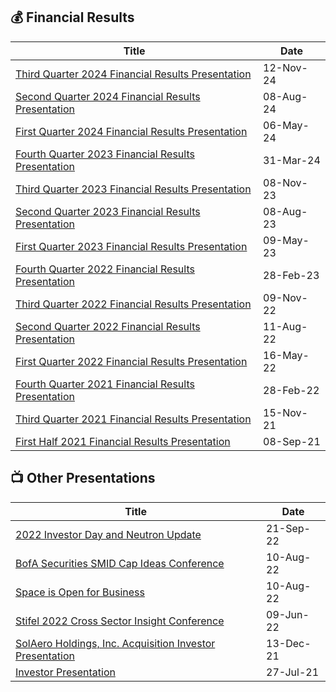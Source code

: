 
## 💰 Financial Results

| Title                                                                                                                                                                 | Date      |
| --------------------------------------------------------------------------------------------------------------------------------------------------------------------- | --------- |
| [Third Quarter 2024 Financial Results Presentation](https://s28.q4cdn.com/737637457/files/doc_financials/2024/q3/FINAL_Q3-2024-Earnings-Presentation.pdf)             | 12-Nov-24 |
| [Second Quarter 2024 Financial Results Presentation](https://s28.q4cdn.com/737637457/files/doc_financials/2024/q2/FINAL-Rocket-Lab-Q2-2024-Earnings-Presentation.pdf) | 08-Aug-24 |
| [First Quarter 2024 Financial Results Presentation](https://s28.q4cdn.com/737637457/files/doc_financials/2024/q1/FINAL_Rocket-Lab-Q1-2024-presentation.pdf)           | 06-May-24 |
| [Fourth Quarter 2023 Financial Results Presentation](https://s28.q4cdn.com/737637457/files/doc_financials/2024/q1/FINAL_Rocket-Lab-Q1-2024-presentation.pdf)          | 31-Mar-24 |
| [Third Quarter 2023 Financial Results Presentation](https://s28.q4cdn.com/737637457/files/doc_financials/2023/q3/FINAL_Rocket-Lab-Q3-2023-presentation_pdf_1.pdf)     | 08-Nov-23 |
| [Second Quarter 2023 Financial Results Presentation](https://s28.q4cdn.com/737637457/files/doc_financials/2023/q2/Rocket-Lab-Q2-2023-presentation_Final.pdf)          | 08-Aug-23 |
| [First Quarter 2023 Financial Results Presentation](https://s28.q4cdn.com/737637457/files/doc_financials/2023/q1/FINAL_Rocket-Lab-Q1-2023-presentation.pdf)           | 09-May-23 |
| [Fourth Quarter 2022 Financial Results Presentation](https://s28.q4cdn.com/737637457/files/doc_financials/2022/q4/FINAL_Rocket-Lab-Q4-2022-presentation.pdf)          | 28-Feb-23 |
| [Third Quarter 2022 Financial Results Presentation](https://s28.q4cdn.com/737637457/files/doc_financials/2022/q3/FINAL_Q3-2022-Rocket-Lab-Earnings-1.pdf)             | 09-Nov-22 |
| [Second Quarter 2022 Financial Results Presentation](https://s28.q4cdn.com/737637457/files/doc_financials/2022/q2/08/Rocket-Lab-Q2-2022-presentation.pdf)             | 11-Aug-22 |
| [First Quarter 2022 Financial Results Presentation](https://s28.q4cdn.com/737637457/files/doc_financials/2022/q1/Rocket-Lab_FINAL_Q1-2022-presentation.pdf)           | 16-May-22 |
| [Fourth Quarter 2021 Financial Results Presentation](https://s28.q4cdn.com/737637457/files/doc_financials/2021/q4/Rocket-Lab-Financial-Results-Q421-FINAL.pdf)        | 28-Feb-22 |
| [Third Quarter 2021 Financial Results Presentation](https://s28.q4cdn.com/737637457/files/doc_presentations/2021/11/Rocket-Lab-Financial-Results-Q321.pdf)            | 15-Nov-21 |
| [First Half 2021 Financial Results Presentation](https://s28.q4cdn.com/737637457/files/doc_presentations/2021/09/Rocket-Lab_1H-2021-Financial-Results_FINAL.pdf)      | 08-Sep-21 |

## 📺 Other Presentations

| Title                                                                                                                                                                                | Date      |
| ------------------------------------------------------------------------------------------------------------------------------------------------------------------------------------ | --------- |
| [2022 Investor Day and Neutron Update](https://s28.q4cdn.com/737637457/files/doc_presentations/2022/09/Final_Investor-Day-Presentation-2022_Sept-21.pdf)                             | 21-Sep-22 |
| [BofA Securities SMID Cap Ideas Conference](https://s28.q4cdn.com/737637457/files/doc_presentations/2022/Rocket-Lab-Presentation-for-BofA-Securities-SMID-Cap-Ideas-Conference.pdf)  | 10-Aug-22 |
| [Space is Open for Business](https://investors.rocketlabusa.com/files/doc_presentations/2022/08/Rocket-Lab-Presentation-for-Canaccord-Genuity-42nd-Annual-Growth-Conference.pdf)     | 10-Aug-22 |
| [Stifel 2022 Cross Sector Insight Conference](https://s28.q4cdn.com/737637457/files/doc_presentations/2022/Rocket-Lab-Stifel-Financial-Presentation.pdf)                             | 09-Jun-22 |
| [SolAero Holdings, Inc. Acquisition Investor Presentation](https://s28.q4cdn.com/737637457/files/doc_presentations/2021/12/Rocket-Lab-SolAero-Acquisition-Investor-Presentation.pdf) | 13-Dec-21 |
| [Investor Presentation](https://s28.q4cdn.com/737637457/files/doc_presentations/2021/07/Rocket_Lab_-_Investor_Day_Slide_Deck.pdf)                                                    | 27-Jul-21 |
